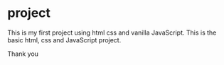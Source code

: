 # project
This is my first project using html css and vanilla JavaScript. This is the basic html, css and JavaScript project. 

Thank you
